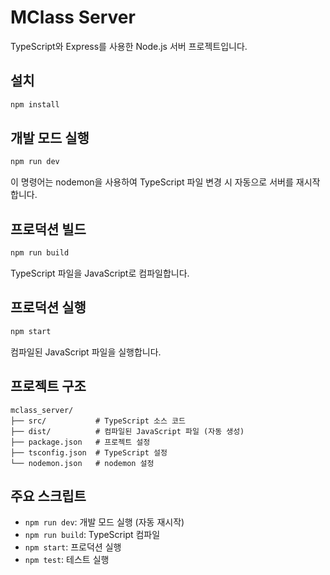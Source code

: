 # MClass Server

TypeScript와 Express를 사용한 Node.js 서버 프로젝트입니다.

## 설치

```bash
npm install
```

## 개발 모드 실행

```bash
npm run dev
```

이 명령어는 nodemon을 사용하여 TypeScript 파일 변경 시 자동으로 서버를 재시작합니다.

## 프로덕션 빌드

```bash
npm run build
```

TypeScript 파일을 JavaScript로 컴파일합니다.

## 프로덕션 실행

```bash
npm start
```

컴파일된 JavaScript 파일을 실행합니다.

## 프로젝트 구조

```
mclass_server/
├── src/           # TypeScript 소스 코드
├── dist/          # 컴파일된 JavaScript 파일 (자동 생성)
├── package.json   # 프로젝트 설정
├── tsconfig.json  # TypeScript 설정
└── nodemon.json   # nodemon 설정
```

## 주요 스크립트

- `npm run dev`: 개발 모드 실행 (자동 재시작)
- `npm run build`: TypeScript 컴파일
- `npm start`: 프로덕션 실행
- `npm test`: 테스트 실행 
